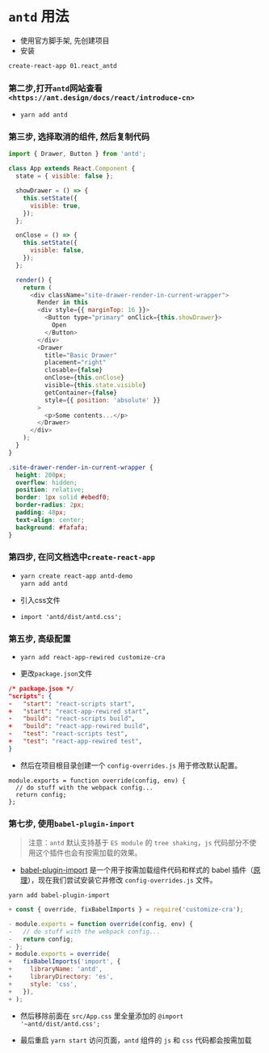 # `antd` 用法

* 使用官方脚手架, 先创建项目
* 安装

```bash
create-react-app 01.react_antd
```

### 第二步,打开`antd`网站查看 `<https://ant.design/docs/react/introduce-cn>`

* ```
  yarn add antd
  ```

### 第三步, 选择取消的组件, 然后复制代码

```js
import { Drawer, Button } from 'antd';

class App extends React.Component {
  state = { visible: false };

  showDrawer = () => {
    this.setState({
      visible: true,
    });
  };

  onClose = () => {
    this.setState({
      visible: false,
    });
  };

  render() {
    return (
      <div className="site-drawer-render-in-current-wrapper">
        Render in this
        <div style={{ marginTop: 16 }}>
          <Button type="primary" onClick={this.showDrawer}>
            Open
          </Button>
        </div>
        <Drawer
          title="Basic Drawer"
          placement="right"
          closable={false}
          onClose={this.onClose}
          visible={this.state.visible}
          getContainer={false}
          style={{ position: 'absolute' }}
        >
          <p>Some contents...</p>
        </Drawer>
      </div>
    );
  }
}
```

```css
.site-drawer-render-in-current-wrapper {
  height: 200px;
  overflow: hidden;
  position: relative;
  border: 1px solid #ebedf0;
  border-radius: 2px;
  padding: 48px;
  text-align: center;
  background: #fafafa;
}
```

### 第四步, 在问文档选中`create-react-app`

* ```bash
  yarn create react-app antd-demo
  yarn add antd
  ```

* 引入css文件

* ```
  import 'antd/dist/antd.css';
  ```

### 第五步, 高级配置

* ```
  yarn add react-app-rewired customize-cra
  ```

* 更改`package.json`文件

```json
/* package.json */
"scripts": {
-   "start": "react-scripts start",
+   "start": "react-app-rewired start",
-   "build": "react-scripts build",
+   "build": "react-app-rewired build",
-   "test": "react-scripts test",
+   "test": "react-app-rewired test",
}
```

* 然后在项目根目录创建一个 `config-overrides.js` 用于修改默认配置。

```
module.exports = function override(config, env) {
  // do stuff with the webpack config...
  return config;
};
```

### 第七步, 使用`babel-plugin-import`

> 注意：`antd` 默认支持基于 `ES module` 的 `tree shaking`，`js` 代码部分不使用这个插件也会有按需加载的效果。

* [babel-plugin-import](https://github.com/ant-design/babel-plugin-import) 是一个用于按需加载组件代码和样式的 babel 插件（[原理](https://ant.design/docs/react/getting-started-cn#%E6%8C%89%E9%9C%80%E5%8A%A0%E8%BD%BD)），现在我们尝试安装它并修改 `config-overrides.js` 文件。

```
yarn add babel-plugin-import
```

```js
+ const { override, fixBabelImports } = require('customize-cra');

- module.exports = function override(config, env) {
-   // do stuff with the webpack config...
-   return config;
- };
+ module.exports = override(
+   fixBabelImports('import', {
+     libraryName: 'antd',
+     libraryDirectory: 'es',
+     style: 'css',
+   }),
+ );
```

* 然后移除前面在 `src/App.css` 里全量添加的 `@import '~antd/dist/antd.css';`

* 最后重启 `yarn start` 访问页面，`antd` 组件的 `js` 和 `css` 代码都会按需加载

